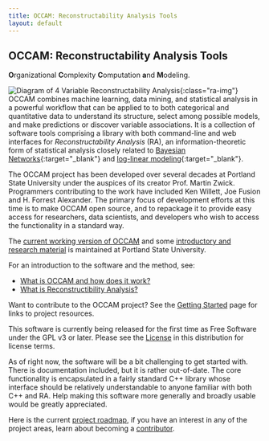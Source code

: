 ```yaml
---
title: OCCAM: Reconstructability Analysis Tools
layout: default
---
```


## OCCAM: Reconstructability Analysis Tools
**O**rganizational **C**omplexity **C**omputation **a**nd **M**odeling.

![Diagram of 4 Variable Reconstructability Analysis](img/reconstructability-analysis.png){:class="ra-img"} OCCAM combines machine learning, data mining, and statistical analysis in a powerful workflow that can be applied to to both categorical and quantitative data to understand its structure, select among possible models, and make predictions or discover variable associations. It is a collection of software tools comprising a library with both command-line and web interfaces for *Reconstructability Analysis* (RA), an information-theoretic form of statistical analysis closely related to [Bayesian Networks](https://en.wikipedia.org/wiki/Bayesian_network){:target="_blank"} and [log-linear modeling](https://en.wikipedia.org/wiki/Log-linear_model){:target="_blank"}.


The OCCAM project has been developed over several decades at Portland State University under the auspices of its creator Prof. Martin Zwick. Programmers contributing to the work have included Ken Willett, Joe Fusion and H. Forrest Alexander. The primary focus of development efforts at this time is to make OCCAM open source, and to repackage it to provide easy access for researchers, data scientists, and developers who wish to access the functionality in a standard way.

The [current working version of OCCAM](http://dmm.sysc.pdx.edu/weboccam.cgi) and some [introductory and research material](https://www.pdx.edu/sysc/research-discrete-multivariate-modeling) is maintained at Portland State University.

For an introduction to the software and the method, see:
* <a href = "what-is-occam.html">What is OCCAM and how does it work?</a>
* <a href = "what-is-reconstructibility-analysis.html">What is Reconstructibility Analysis?</a>

Want to contribute to the OCCAM project? See the [Getting Started](getting-started.html) page for links to project resources.

This software is currently being released for the first time as Free Software under the GPL v3 or later. Please see the [License](license.md) in this distribution for license terms.

As of right now, the software will be a bit challenging to get started with. There is documentation included, but it is rather out-of-date. The core functionality is encapsulated in a fairly standard C++ library whose interface should be relatively understandable to anyone familiar with both C++ and RA. Help making this software more generally and broadly usable would be greatly appreciated.

Here is the current [project roadmap](roadmap.md), if you have an interest in any of the project areas, learn about becoming a [contributor](contributors/).
